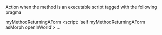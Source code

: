 Action when the method is an executable script tagged with the following pragma

myMethodReturningAForm
    <script: 'self myMethodReturningAForm asMorph openInWorld'>
    ...